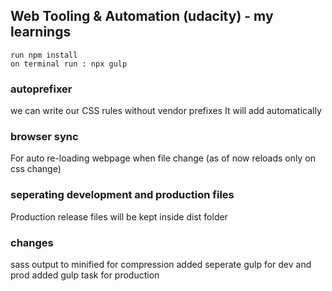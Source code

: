 ## Web Tooling & Automation (udacity) - my learnings 
```
run npm install
on terminal run : npx gulp
```

###  autoprefixer
we can write our CSS rules without vendor prefixes
It will add automatically

###  browser sync

For auto re-loading webpage when file change (as of now reloads only on css change)


### seperating development and production files

Production release files will be kept inside dist folder



### changes

sass output to minified for compression
added seperate gulp for dev and prod
added gulp task for production
